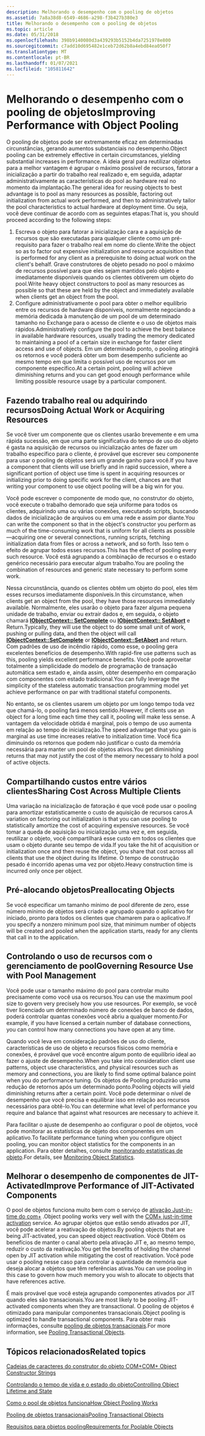 ```yaml
---
description: Melhorando o desempenho com o pooling de objetos
ms.assetid: 7a8a38d8-6549-4686-a298-f3b427b380e3
title: Melhorando o desempenho com o pooling de objetos
ms.topic: article
ms.date: 05/31/2018
ms.openlocfilehash: 398b9140080d3a439293b5152b4da7251978e800
ms.sourcegitcommit: c7add10d695482e1ceb72d62b8a4ebd84ea050f7
ms.translationtype: MT
ms.contentlocale: pt-BR
ms.lasthandoff: 01/07/2021
ms.locfileid: "105811642"
---
```

# <a name="improving-performance-with-object-pooling"></a><span data-ttu-id="4ba23-103">Melhorando o desempenho com o pooling de objetos</span><span class="sxs-lookup"><span data-stu-id="4ba23-103">Improving Performance with Object Pooling</span></span>

<span data-ttu-id="4ba23-104">O pooling de objetos pode ser extremamente eficaz em determinadas circunstâncias, gerando aumentos substanciais no desempenho.</span><span class="sxs-lookup"><span data-stu-id="4ba23-104">Object pooling can be extremely effective in certain circumstances, yielding substantial increases in performance.</span></span> <span data-ttu-id="4ba23-105">A ideia geral para reutilizar objetos para a melhor vantagem é agrupar o máximo possível de recursos, fatorar a inicialização a partir do trabalho real realizado e, em seguida, adaptar administrativamente as características do pool ao hardware real no momento da implantação.</span><span class="sxs-lookup"><span data-stu-id="4ba23-105">The general idea for reusing objects to best advantage is to pool as many resources as possible, factoring out initialization from actual work performed, and then to administratively tailor the pool characteristics to actual hardware at deployment time.</span></span> <span data-ttu-id="4ba23-106">Ou seja, você deve continuar de acordo com as seguintes etapas:</span><span class="sxs-lookup"><span data-stu-id="4ba23-106">That is, you should proceed according to the following steps:</span></span>

1.  <span data-ttu-id="4ba23-107">Escreva o objeto para fatorar a inicialização cara e a aquisição de recursos que são executadas para qualquer cliente como um pré-requisito para fazer o trabalho real em nome do cliente.</span><span class="sxs-lookup"><span data-stu-id="4ba23-107">Write the object so as to factor out expensive initialization and resource acquisition that is performed for any client as a prerequisite to doing actual work on the client's behalf.</span></span> <span data-ttu-id="4ba23-108">Grave construtores de objeto pesado no pool o máximo de recursos possível para que eles sejam mantidos pelo objeto e imediatamente disponíveis quando os clientes obtiverem um objeto do pool.</span><span class="sxs-lookup"><span data-stu-id="4ba23-108">Write heavy object constructors to pool as many resources as possible so that these are held by the object and immediately available when clients get an object from the pool.</span></span>
2.  <span data-ttu-id="4ba23-109">Configure administrativamente o pool para obter o melhor equilíbrio entre os recursos de hardware disponíveis, normalmente negociando a memória dedicada à manutenção de um pool de um determinado tamanho no Exchange para o acesso de cliente e o uso de objetos mais rápidos.</span><span class="sxs-lookup"><span data-stu-id="4ba23-109">Administratively configure the pool to achieve the best balance in available hardware resources, usually trading the memory dedicated to maintaining a pool of a certain size in exchange for faster client access and use of objects.</span></span> <span data-ttu-id="4ba23-110">Em um determinado ponto, o pooling atingirá os retornos e você poderá obter um bom desempenho suficiente ao mesmo tempo em que limita o possível uso de recursos por um componente específico.</span><span class="sxs-lookup"><span data-stu-id="4ba23-110">At a certain point, pooling will achieve diminishing returns and you can get good enough performance while limiting possible resource usage by a particular component.</span></span>

## <a name="doing-actual-work-or-acquiring-resources"></a><span data-ttu-id="4ba23-111">Fazendo trabalho real ou adquirindo recursos</span><span class="sxs-lookup"><span data-stu-id="4ba23-111">Doing Actual Work or Acquiring Resources</span></span>

<span data-ttu-id="4ba23-112">Se você tiver um componente que os clientes usarão brevemente e em uma rápida sucessão, em que uma parte significativa do tempo de uso do objeto é gasta na aquisição de recursos ou inicialização antes de fazer um trabalho específico para o cliente, é provável que escrever seu componente para usar o pooling de objetos será um grande ganho para você.</span><span class="sxs-lookup"><span data-stu-id="4ba23-112">If you have a component that clients will use briefly and in rapid succession, where a significant portion of object use time is spent in acquiring resources or initializing prior to doing specific work for the client, chances are that writing your component to use object pooling will be a big win for you.</span></span>

<span data-ttu-id="4ba23-113">Você pode escrever o componente de modo que, no construtor do objeto, você execute o trabalho demorado que seja uniforme para todos os clientes, adquirindo uma ou várias conexões, executando scripts, buscando dados de inicialização de arquivos ou em uma rede e assim por diante.</span><span class="sxs-lookup"><span data-stu-id="4ba23-113">You can write the component so that in the object's constructor you perform as much of the time-consuming work that is uniform for all clients as possible—acquiring one or several connections, running scripts, fetching initialization data from files or across a network, and so forth.</span></span> <span data-ttu-id="4ba23-114">Isso tem o efeito de agrupar todos esses recursos.</span><span class="sxs-lookup"><span data-stu-id="4ba23-114">This has the effect of pooling every such resource.</span></span> <span data-ttu-id="4ba23-115">Você está agrupando a combinação de recursos e o estado genérico necessário para executar algum trabalho.</span><span class="sxs-lookup"><span data-stu-id="4ba23-115">You are pooling the combination of resources and generic state necessary to perform some work.</span></span>

<span data-ttu-id="4ba23-116">Nessa circunstância, quando os clientes obtêm um objeto do pool, eles têm esses recursos imediatamente disponíveis.</span><span class="sxs-lookup"><span data-stu-id="4ba23-116">In this circumstance, when clients get an object from the pool, they have those resources immediately available.</span></span> <span data-ttu-id="4ba23-117">Normalmente, eles usarão o objeto para fazer alguma pequena unidade de trabalho, enviar ou extrair dados e, em seguida, o objeto chamará [**IObjectContext:: SetComplete**](/windows/desktop/api/ComSvcs/nf-comsvcs-iobjectcontext-setcomplete) ou [**IObjectContext:: SetAbort**](/windows/desktop/api/ComSvcs/nf-comsvcs-iobjectcontext-setabort) e Return.</span><span class="sxs-lookup"><span data-stu-id="4ba23-117">Typically, they will use the object to do some small unit of work, pushing or pulling data, and then the object will call [**IObjectContext::SetComplete**](/windows/desktop/api/ComSvcs/nf-comsvcs-iobjectcontext-setcomplete) or [**IObjectContext::SetAbort**](/windows/desktop/api/ComSvcs/nf-comsvcs-iobjectcontext-setabort) and return.</span></span> <span data-ttu-id="4ba23-118">Com padrões de uso de incêndio rápido, como esse, o pooling gera excelentes benefícios de desempenho.</span><span class="sxs-lookup"><span data-stu-id="4ba23-118">With rapid-fire use patterns such as this, pooling yields excellent performance benefits.</span></span> <span data-ttu-id="4ba23-119">Você pode aproveitar totalmente a simplicidade do modelo de programação de transação automática sem estado e, ainda assim, obter desempenho em comparação com componentes com estado tradicional.</span><span class="sxs-lookup"><span data-stu-id="4ba23-119">You can fully leverage the simplicity of the stateless automatic transaction programming model yet achieve performance on par with traditional stateful components.</span></span>

<span data-ttu-id="4ba23-120">No entanto, se os clientes usarem um objeto por um longo tempo toda vez que chamá-lo, o pooling fará menos sentido.</span><span class="sxs-lookup"><span data-stu-id="4ba23-120">However, if clients use an object for a long time each time they call it, pooling will make less sense.</span></span> <span data-ttu-id="4ba23-121">A vantagem da velocidade obtida é marginal, pois o tempo de uso aumenta em relação ao tempo de inicialização.</span><span class="sxs-lookup"><span data-stu-id="4ba23-121">The speed advantage that you gain is marginal as use time increases relative to initialization time.</span></span> <span data-ttu-id="4ba23-122">Você fica diminuindo os retornos que podem não justificar o custo da memória necessária para manter um pool de objetos ativos.</span><span class="sxs-lookup"><span data-stu-id="4ba23-122">You get diminishing returns that may not justify the cost of the memory necessary to hold a pool of active objects.</span></span>

## <a name="sharing-cost-across-multiple-clients"></a><span data-ttu-id="4ba23-123">Compartilhando custos entre vários clientes</span><span class="sxs-lookup"><span data-stu-id="4ba23-123">Sharing Cost Across Multiple Clients</span></span>

<span data-ttu-id="4ba23-124">Uma variação na inicialização de fatoração é que você pode usar o pooling para amortizar estatisticamente o custo de aquisição de recursos caros.</span><span class="sxs-lookup"><span data-stu-id="4ba23-124">A variation on factoring out initialization is that you can use pooling to statistically amortize the cost of acquiring expensive resources.</span></span> <span data-ttu-id="4ba23-125">Se você tomar a queda de aquisição ou inicialização uma vez e, em seguida, reutilizar o objeto, você compartilhará esse custo em todos os clientes que usam o objeto durante seu tempo de vida.</span><span class="sxs-lookup"><span data-stu-id="4ba23-125">If you take the hit of acquisition or initialization once and then reuse the object, you share that cost across all clients that use the object during its lifetime.</span></span> <span data-ttu-id="4ba23-126">O tempo de construção pesado é incorrido apenas uma vez por objeto.</span><span class="sxs-lookup"><span data-stu-id="4ba23-126">Heavy construction time is incurred only once per object.</span></span>

## <a name="preallocating-objects"></a><span data-ttu-id="4ba23-127">Pré-alocando objetos</span><span class="sxs-lookup"><span data-stu-id="4ba23-127">Preallocating Objects</span></span>

<span data-ttu-id="4ba23-128">Se você especificar um tamanho mínimo de pool diferente de zero, esse número mínimo de objetos será criado e agrupado quando o aplicativo for iniciado, pronto para todos os clientes que chamarem para o aplicativo.</span><span class="sxs-lookup"><span data-stu-id="4ba23-128">If you specify a nonzero minimum pool size, that minimum number of objects will be created and pooled when the application starts, ready for any clients that call in to the application.</span></span>

## <a name="governing-resource-use-with-pool-management"></a><span data-ttu-id="4ba23-129">Controlando o uso de recursos com o gerenciamento de pool</span><span class="sxs-lookup"><span data-stu-id="4ba23-129">Governing Resource Use with Pool Management</span></span>

<span data-ttu-id="4ba23-130">Você pode usar o tamanho máximo do pool para controlar muito precisamente como você usa os recursos.</span><span class="sxs-lookup"><span data-stu-id="4ba23-130">You can use the maximum pool size to govern very precisely how you use resources.</span></span> <span data-ttu-id="4ba23-131">Por exemplo, se você tiver licenciado um determinado número de conexões de banco de dados, poderá controlar quantas conexões você abriu a qualquer momento.</span><span class="sxs-lookup"><span data-stu-id="4ba23-131">For example, if you have licensed a certain number of database connections, you can control how many connections you have open at any time.</span></span>

<span data-ttu-id="4ba23-132">Quando você leva em consideração padrões de uso do cliente, características de uso de objeto e recursos físicos como memória e conexões, é provável que você encontre algum ponto de equilíbrio ideal ao fazer o ajuste de desempenho.</span><span class="sxs-lookup"><span data-stu-id="4ba23-132">When you take into consideration client use patterns, object use characteristics, and physical resources such as memory and connections, you are likely to find some optimal balance point when you do performance tuning.</span></span> <span data-ttu-id="4ba23-133">Os objetos de Pooling produzirão uma redução de retornos após um determinado ponto.</span><span class="sxs-lookup"><span data-stu-id="4ba23-133">Pooling objects will yield diminishing returns after a certain point.</span></span> <span data-ttu-id="4ba23-134">Você pode determinar o nível de desempenho que você precisa e equilibrar isso em relação aos recursos necessários para obtê-lo.</span><span class="sxs-lookup"><span data-stu-id="4ba23-134">You can determine what level of performance you require and balance that against what resources are necessary to achieve it.</span></span>

<span data-ttu-id="4ba23-135">Para facilitar o ajuste de desempenho ao configurar o pool de objetos, você pode monitorar as estatísticas de objeto dos componentes em um aplicativo.</span><span class="sxs-lookup"><span data-stu-id="4ba23-135">To facilitate performance tuning when you configure object pooling, you can monitor object statistics for the components in an application.</span></span> <span data-ttu-id="4ba23-136">Para obter detalhes, consulte [monitorando estatísticas de objeto](monitoring-object-statistics.md).</span><span class="sxs-lookup"><span data-stu-id="4ba23-136">For details, see [Monitoring Object Statistics](monitoring-object-statistics.md).</span></span>

## <a name="improve-performance-of-jit-activated-components"></a><span data-ttu-id="4ba23-137">Melhorar o desempenho de componentes de JIT-Activated</span><span class="sxs-lookup"><span data-stu-id="4ba23-137">Improve Performance of JIT-Activated Components</span></span>

<span data-ttu-id="4ba23-138">O pool de objetos funciona muito bem com o serviço de [ativação Just-in-time do com+](com--just-in-time-activation.md) .</span><span class="sxs-lookup"><span data-stu-id="4ba23-138">Object pooling works very well with the [COM+ just-in-time activation](com--just-in-time-activation.md) service.</span></span> <span data-ttu-id="4ba23-139">Ao agrupar objetos que estão sendo ativados por JIT, você pode acelerar a reativação de objetos.</span><span class="sxs-lookup"><span data-stu-id="4ba23-139">By pooling objects that are being JIT-activated, you can speed object reactivation.</span></span> <span data-ttu-id="4ba23-140">Você Obtém os benefícios de manter o canal aberto pela ativação JIT e, ao mesmo tempo, reduzir o custo da reativação.</span><span class="sxs-lookup"><span data-stu-id="4ba23-140">You get the benefits of holding the channel open by JIT activation while mitigating the cost of reactivation.</span></span> <span data-ttu-id="4ba23-141">Você pode usar o pooling nesse caso para controlar a quantidade de memória que deseja alocar a objetos que têm referências ativas.</span><span class="sxs-lookup"><span data-stu-id="4ba23-141">You can use pooling in this case to govern how much memory you wish to allocate to objects that have references active.</span></span>

<span data-ttu-id="4ba23-142">É mais provável que você esteja agrupando componentes ativados por JIT quando eles são transacionais.</span><span class="sxs-lookup"><span data-stu-id="4ba23-142">You are most likely to be pooling JIT-activated components when they are transactional.</span></span> <span data-ttu-id="4ba23-143">O pooling de objetos é otimizado para manipular componentes transacionais.</span><span class="sxs-lookup"><span data-stu-id="4ba23-143">Object pooling is optimized to handle transactional components.</span></span> <span data-ttu-id="4ba23-144">Para obter mais informações, consulte [pooling de objetos transacionais](pooling-transactional-objects.md).</span><span class="sxs-lookup"><span data-stu-id="4ba23-144">For more information, see [Pooling Transactional Objects](pooling-transactional-objects.md).</span></span>

## <a name="related-topics"></a><span data-ttu-id="4ba23-145">Tópicos relacionados</span><span class="sxs-lookup"><span data-stu-id="4ba23-145">Related topics</span></span>

<dl> <dt>

[<span data-ttu-id="4ba23-146">Cadeias de caracteres do construtor do objeto COM+</span><span class="sxs-lookup"><span data-stu-id="4ba23-146">COM+ Object Constructor Strings</span></span>](com--object-constructor-strings.md)
</dt> <dt>

[<span data-ttu-id="4ba23-147">Controlando o tempo de vida e o estado do objeto</span><span class="sxs-lookup"><span data-stu-id="4ba23-147">Controlling Object Lifetime and State</span></span>](controlling-object-lifetime-and-state.md)
</dt> <dt>

[<span data-ttu-id="4ba23-148">Como o pool de objetos funciona</span><span class="sxs-lookup"><span data-stu-id="4ba23-148">How Object Pooling Works</span></span>](how-object-pooling-works.md)
</dt> <dt>

[<span data-ttu-id="4ba23-149">Pooling de objetos transacionais</span><span class="sxs-lookup"><span data-stu-id="4ba23-149">Pooling Transactional Objects</span></span>](pooling-transactional-objects.md)
</dt> <dt>

[<span data-ttu-id="4ba23-150">Requisitos para objetos pooling</span><span class="sxs-lookup"><span data-stu-id="4ba23-150">Requirements for Poolable Objects</span></span>](requirements-for-poolable-objects.md)
</dt> </dl>

 

 



